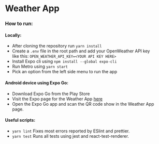 # Weather App

### How to run:

#### Locally:

* After cloning the repository run `yarn install`
* Create a `.env` file in the root path and add your OpenWeather API key like this: `OPEN_WEATHER_API_KEY=<YOUR API KEY HERE>`
* Install Expo cli using `npm install --global expo-cli`
* Run Metro using `yarn start`
* Pick an option from the left side menu to run the app

#### Android device using Expo Go:

* Download Expo Go from the Play Store
* Visit the Expo page for the Weather App [here](https://expo.dev/@rmznadir/weather-app)
* Open the Expo Go app and scan the QR code show in the Weather App page.


#### Useful scripts:

* `yarn lint` Fixes most errors reported by ESlint and prettier.
* `yarn test` Runs all tests using jest and react-test-renderer.
